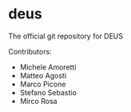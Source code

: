 # deus
The official git repository for DEUS

Contributors:

- Michele Amoretti
- Matteo Agosti
- Marco Picone
- Stefano Sebastio
- Mirco Rosa
